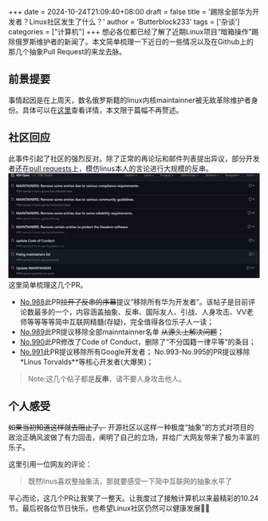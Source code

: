 +++
date = 2024-10-24T21:09:40+08:00
draft = false
title = '踢除全部华为开发者？Linux社区发生了什么？'
author = 'Butterblock233'
tags = ['杂谈']
categories = ["计算机"]
+++
想必各位都已经了解了近期Linux项目“暗箱操作”踢除俄罗斯维护者的新闻了。本文简单梳理一下近日的一些情况以及在Github上的那几个抽象Pull Request的来龙去脉。

## 前景提要
事情起因是在上周天，数名俄罗斯籍的linux内核maintainner被无故革除维护者身份。具体可以在[这里](https://aosc.io/news/detail/2024-10-24-condemnation-of-the-linux-foundation-and-its-employees.zh-cn.md)查看详情，本文限于篇幅不再赘述。
## 社区回应
此事件引起了社区的强烈反对。除了正常的再论坛和邮件列表提出异议，部分开发者还在[pull requests](https://github.com/torvalds/linux/pull)上，模仿linus本人的言论进行大规模的反串。
![Linux-PRs](../images/Linux-PRs.png)
这里简单梳理这几个PR。
- [No.988](https://github.com/torvalds/linux/pull/988)此PR~~拉开了反串的序幕~~提议“移除所有华为开发者”。该帖子是目前评论数最多的一个，内容涵盖抽象、反串、国际友人、引战、人身攻击、VV老师等等等等简中互联网精髓(存疑)，完全值得各位乐子人一读；
- [No.989](https://github.com/torvalds/linux/pull/989)此PR提议移除全部mainntainner名单  ~~从源头上解决问题~~；
- [No.990](https://github.com/torvalds/linux/pull/990)此PR修改了Code of Conduct，删除了“不分国籍一律平等”的条目；
- [No.991](https://github.com/torvalds/linux/pull/991)此PR提议移除所有Google开发者；
No.993-No.995的PR提议移除*Linus Torvalds**等核心开发者(大爆笑)；
>Note:这几个帖子都是**反串**，请不要人身攻击他人。
## 个人感受
~~如果当初知道这样就去阻止了，~~  开源社区以这样一种极度“抽象”的方式对项目的政治正确风波做了有力回击，阐明了自己的立场，并给广大网友带来了极为丰富的乐子。

这里引用一位网友的评论：
> 既然linus喜欢整抽象活，那就要感受一下简中互联网的抽象水平了

平心而论，这几个PR让我笑了一整天。让我度过了接触计算机以来最精彩的10.24节。最后祝各位节日快乐，也希望Linux社区仍然可以健康发展🎉🎉
